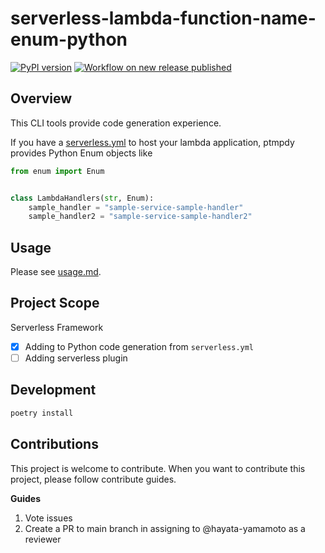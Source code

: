 # serverless-lambda-function-name-enum-python

[![PyPI version](https://badge.fury.io/py/ptmpdy.svg)](https://badge.fury.io/py/ptmpdy)
[![Workflow on new release published](https://github.com/hayata-yamamoto/ptmpdy/actions/workflows/pypi-publish.yml/badge.svg)](https://github.com/hayata-yamamoto/ptmpdy/actions/workflows/pypi-publish.yml)

## Overview

This CLI tools provide code generation experience.

If you have a [serverless.yml](tests/test_data/serverless.yml) to host your lambda application, ptmpdy provides Python Enum objects like

```python
from enum import Enum


class LambdaHandlers(str, Enum):
    sample_handler = "sample-service-sample-handler"
    sample_handler2 = "sample-service-sample-handler2"

```

## Usage

Please see [usage.md](docs/usage.md).

## Project Scope

Serverless Framework

- [x] Adding to Python code generation from `serverless.yml`
- [ ] Adding serverless plugin

## Development

```bash
poetry install
```

## Contributions

This project is welcome to contribute. When you want to contribute this project, please follow contribute guides.

**Guides**

1. Vote issues
2. Create a PR to main branch in assigning to @hayata-yamamoto as a reviewer

